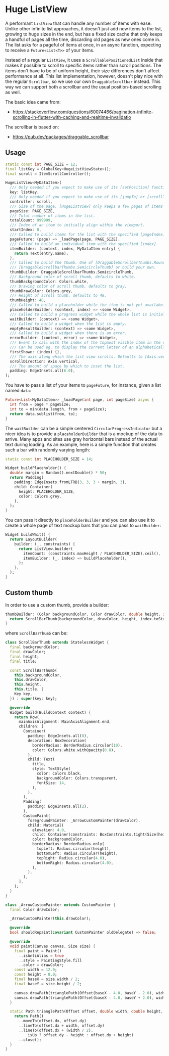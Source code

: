 Huge ListView
=============

A performant `ListView` that can handle any number of items with ease. Unlike other infinite list approaches,
it doesn't just add new items to the list, growing to huge sizes in the end, but has a fixed size cache that
only keeps a handful of pages all the time, discarding old pages as new ones come in. The list asks for a pageful
of items at once, in an async function, expecting to receive a `Future<List<T>>` of your items.

Instead of a regular `ListView`, it uses a `ScrollablePositionedList` inside that makes it possible to scroll
to specific items rather than scroll positions. The items don't have to be of uniform height, their size differences
don't affect performance at all. This list implementation, however, doesn't play nice with the regular `Scrollbar`,
so we use our own `DraggableScrollbar` instead. This way we can support both a scrollbar and the usual position-based
scrolling as well.

The basic idea came from:

* https://stackoverflow.com/questions/60074466/pagination-infinite-scrolling-in-flutter-with-caching-and-realtime-invalidatio

The scrollbar is based on:

* https://pub.dev/packages/draggable_scrollbar

## Usage

```dart
static const int PAGE_SIZE = 12;
final listKey = GlobalKey<HugeListViewState>();
final scroll = ItemScrollController();

HugeListView<MyDataItem>(
  /// Only needed if you expect to make use of its [setPosition] function.
  key: listKey,
  /// Only needed if you expect to make use of its [jumpTo] or [scrollTo] functions.
  controller: scroll,
  /// Size of the page. [HugeListView] only keeps a few pages of items in memory any time.
  pageSize: PAGE_SIZE,
  /// Total number of items in the list.
  totalCount: 999999,
  /// Index of an item to initially align within the viewport.
  startIndex: 0,
  /// Called to build items for the list with the specified [pageIndex].
  pageFuture: (page) => _loadPage(page, PAGE_SIZE),
  /// Called to build an individual item with the specified [index].
  itemBuilder: (context, index, MyDataItem entry) {
    return Text(entry.name);
  },
  /// Called to build the thumb. One of [DraggableScrollbarThumbs.RoundedRectThumb], [DraggableScrollbarThumbs.ArrowThumb],
  /// [DraggableScrollbarThumbs.SemicircleThumb] or build your own.
  thumbBuilder: DraggableScrollbarThumbs.SemicircleThumb,
  /// Background color of scroll thumb, defaults to white.
  thumbBackgroundColor: Colors.white,
  /// Drawing color of scroll thumb, defaults to gray.
  thumbDrawColor: Colors.grey,
  /// Height of scroll thumb, defaults to 48.
  thumbHeight: 48,
  /// Called to build a placeholder while the item is not yet availabe.
  placeholderBuilder: (context, index) => <some Widget>,
  /// Called to build a progress widget while the whole list is initialized.
  waitBuilder: (context) => <some Widget>,
  /// Called to build a widget when the list is empty.
  emptyResultBuilder: (context) => <some Widget>,
  /// Called to build a widget when there is an error.
  errorBuilder: (context, error) => <some Widget>,
  /// Event to call with the index of the topmost visible item in the viewport while scrolling.
  /// Can be used eg. to display the current letter of an alphabetically sorted list.
  firstShown: (index) {},
  /// The axis along which the list view scrolls. Defaults to [Axis.vertical].
  scrollDirection: Axis.vertical,
  /// The amount of space by which to inset the list.
  padding: EdgeInsets.all(6.0),
);
```

You have to pass a list of your items to `pageFuture`, for instance, given a list named `data`:

``` dart
Future<List<MyDataItem>> _loadPage(int page, int pageSize) async {
  int from = page * pageSize;
  int to = min(data.length, from + pageSize);
  return data.sublist(from, to);
}
```

The `waitBuilder` can be a simple centered `CircularProgressIndicator` but a nicer idea is
to provide a `placeholderBuilder` that is a mockup of the data to arrive. Many apps and sites
use gray horizontal bars instead of the actual text during loading. As an example,
here is a simple function that creates such a bar with randomly varying length:

``` dart
static const int PLACEHOLDER_SIZE = 14;

Widget buildPlaceholder() {
  double margin = Random().nextDouble() * 50;
  return Padding(
    padding: EdgeInsets.fromLTRB(3, 3, 3 + margin, 3),
    child: Container(
      height: PLACEHOLDER_SIZE,
      color: Colors.grey,
    ),
  );
}
```

You can pass it directly to `placeholderBuilder` and you can also use it to create
a whole page of text mockup bars that you can pass to `waitBuilder`:

``` dart
Widget buildWait() {
  return LayoutBuilder(
    builder: (_, constraints) {
      return ListView.builder(
        itemCount: (constraints.maxHeight / PLACEHOLDER_SIZE).ceil(),
        itemBuilder: (_, index) => buildPlaceholder(),
      );
    },
  );
}
```

## Custom thumb

In order to use a custom thumb, provide a builder:

``` dart
thumbBuilder: (Color backgroundColor, Color drawColor, double height, int index) {
  return ScrollBarThumb(backgroundColor, drawColor, height, index.toString());
}
```

where `ScrollBarThumb` can be:

```dart
class ScrollBarThumb extends StatelessWidget {
  final backgroundColor;
  final drawColor;
  final height;
  final title;

  const ScrollBarThumb(
    this.backgroundColor,
    this.drawColor,
    this.height,
    this.title, {
    Key key,
  }) : super(key: key);

  @override
  Widget build(BuildContext context) {
    return Row(
      mainAxisAlignment: MainAxisAlignment.end,
      children: [
        Container(
          padding: EdgeInsets.all(8),
          decoration: BoxDecoration(
            borderRadius: BorderRadius.circular(10),
            color: Colors.white.withOpacity(0.8),
          ),
          child: Text(
            title,
            style: TextStyle(
              color: Colors.black,
              backgroundColor: Colors.transparent,
              fontSize: 14,
            ),
          ),
        ),
        Padding(
          padding: EdgeInsets.all(2),
        ),
        CustomPaint(
          foregroundPainter: _ArrowCustomPainter(drawColor),
          child: Material(
            elevation: 4.0,
            child: Container(constraints: BoxConstraints.tight(Size(height * 0.6, height))),
            color: backgroundColor,
            borderRadius: BorderRadius.only(
              topLeft: Radius.circular(height),
              bottomLeft: Radius.circular(height),
              topRight: Radius.circular(4.0),
              bottomRight: Radius.circular(4.0),
            ),
          ),
        ),
      ],
    );
  }
}

class _ArrowCustomPainter extends CustomPainter {
  final Color drawColor;

  _ArrowCustomPainter(this.drawColor);

  @override
  bool shouldRepaint(covariant CustomPainter oldDelegate) => false;

  @override
  void paint(Canvas canvas, Size size) {
    final paint = Paint()
      ..isAntiAlias = true
      ..style = PaintingStyle.fill
      ..color = drawColor;
    const width = 12.0;
    const height = 8.0;
    final baseX = size.width / 2;
    final baseY = size.height / 2;

    canvas.drawPath(trianglePath(Offset(baseX - 4.0, baseY - 2.0), width, height, true), paint);
    canvas.drawPath(trianglePath(Offset(baseX - 4.0, baseY + 2.0), width, height, false), paint);
  }

  static Path trianglePath(Offset offset, double width, double height, bool isUp) {
    return Path()
      ..moveTo(offset.dx, offset.dy)
      ..lineTo(offset.dx + width, offset.dy)
      ..lineTo(offset.dx + (width / 2),
          isUp ? offset.dy - height : offset.dy + height)
      ..close();
  }
}
```